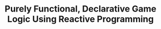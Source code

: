---
title: Purely Functional, Declarative Game Logic Using Reactive Programming
url: https://github.com/leonidas/codeblog/blob/master/2012/2012-01-17-declarative-game-logic-afrp.md
authors:
- Sami Hangaslammi
- Leonidas Oy
type: article
tags:
- FRP
doHaskell-type: blog post
dohaskell-year: 2012
---